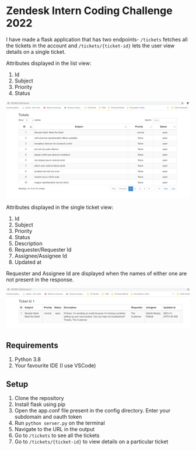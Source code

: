 # Zendesk Intern Coding Challenge 2022

I have made a flask application that has two endpoints- `/tickets` fetches all the tickets in the account and `/tickets/{ticket-id}` lets the user view details on a single ticket.

Attributes displayed in the list view:
1. Id
2. Subject
3. Priority
4. Status

<p align="center">
  <img src="./images/list_view.png" alt="List View"/>
</p>

Attributes displayed in the single ticket view:
1. Id
2. Subject
3. Priority 
4. Status
5. Description
6. Requester/Requester Id
7. Assignee/Assignee Id
8. Updated at

Requester and Assignee Id are displayed when the names of either one are not present in the response.

<p align="center">
  <img src="./images/single_ticket_view.png" alt="Single Ticket View"/>
</p>

## Requirements

1. Python 3.8
2. Your favourite IDE (I use VSCode)

## Setup
1. Clone the repository
2. Install flask using pip
3. Open the app.conf file present in the config directory. Enter your subdomain and oauth token
3. Run `python server.py` on the terminal
4. Navigate to the URL in the output
5. Go to `/tickets` to see all the tickets
6. Go to `/tickets/{ticket-id}` to view details on a particular ticket